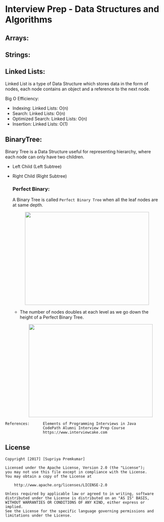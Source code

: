 # Interview Prep - Data Structures and Algorithms 

## Arrays:


## Strings:


## Linked Lists:
 Linked List is a type of Data Structure which stores data in the form of nodes,
 each node contains an object and a reference to the next node.
 
                
Big O Efficiency:

* Indexing: Linked Lists: O(n)
* Search: Linked Lists: O(n)
* Optimized Search: Linked Lists: O(n)
* Insertion: Linked Lists: O(1)


## BinaryTree:
Binary Tree is a Data Structure useful for representing hierarchy, where each node can only have two children.

* Left Child (Left Subtree)
* Right Child (Right Subtree)

    ### Perfect Binary:
    A Binary Tree is called `Perfect Binary Tree` when all the leaf nodes are at same depth.
        <p align="center"><a href="url"><img src="https://github.com/supriya-premkumar/InterviewPrep/blob/master/Images/PerfectBinaryTree.png"  height="300" width="400" ></a></p>
         
    * The number of nodes doubles at each level as we go down the height of a Perfect Binary Tree.
    
        <p align="center"><a href="url"><img src="https://github.com/supriya-premkumar/InterviewPrep/blob/master/Images/Property1.png" align="center" height="300" width="400" ></a></p>




``` 
References:      Elements of Programming Interviews in Java
                 CodePath Alumni Interview Prep Course
                 https://www.interviewcake.com
 ```


## License

    Copyright [2017] [Supriya Premkumar]

    Licensed under the Apache License, Version 2.0 (the "License");
    you may not use this file except in compliance with the License.
    You may obtain a copy of the License at

        http://www.apache.org/licenses/LICENSE-2.0

    Unless required by applicable law or agreed to in writing, software
    distributed under the License is distributed on an "AS IS" BASIS,
    WITHOUT WARRANTIES OR CONDITIONS OF ANY KIND, either express or implied.
    See the License for the specific language governing permissions and
    limitations under the License.
